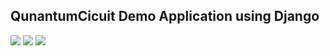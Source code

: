 ## QunantumCicuit Demo Application using Django

<img src="https://img.shields.io/badge/-Django-#092E20.svg?logo=next.js&style=flat&logoColor=#ff0000">
<img src=https://img.shields.io/badge/${}-${status}-${color}.svg">
<img src="https://img.shields.io/badge/PHP-ccc.svg?logo=php&style=flat">
